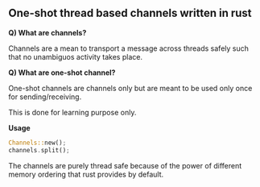 ## One-shot thread based channels written in rust

**Q) What are channels?**

Channels are a mean to transport a message across
threads safely such that no unambiguos activity takes
place.

**Q) What are one-shot channel?**

One-shot channels are channels only but are meant to 
be used only once for sending/receiving.

This is done for learning purpose only.

**Usage**
```rust
Channels::new();
channels.split();
```
The channels are purely thread safe because of the power of
different memory ordering that rust provides by default.
